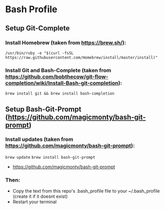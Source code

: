 # Bash Profile

## Setup Git-Complete
### Install Homebrew (taken from https://brew.sh/):
```/usr/bin/ruby -e "$(curl -fsSL https://raw.githubusercontent.com/Homebrew/install/master/install)"``` 

### Install Git and Bash-Complete (taken from https://github.com/bobthecow/git-flow-completion/wiki/Install-Bash-git-completion):
```brew install git && brew install bash-completion```

## Setup Bash-Git-Prompt (https://github.com/magicmonty/bash-git-prompt)
### Install updates (taken from https://github.com/magicmonty/bash-git-prompt):
```brew update```
```brew install bash-git-prompt```

* https://github.com/magicmonty/bash-git-prompt

### Then:
* Copy the text from this repo's .bash_profile file to your ~/.bash_profile (create it if it doesnt exist)
* Restart your terminal
